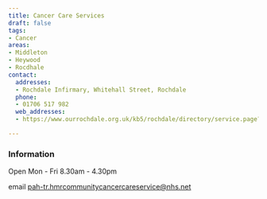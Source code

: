 ```yaml
---
title: Cancer Care Services
draft: false
tags:
- Cancer
areas:
- Middleton
- Heywood
- Rocdhale
contact:
  addresses:
  - Rochdale Infirmary, Whitehall Street, Rochdale
  phone:
  - 01706 517 982
  web_addresses:
  - https://www.ourrochdale.org.uk/kb5/rochdale/directory/service.page?id=35t-lGd4Qus

---
```


### Information

Open Mon - Fri 8.30am - 4.30pm

email  pah-tr.hmrcommunitycancercareservice@nhs.net